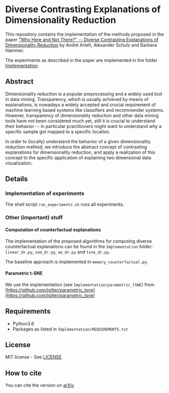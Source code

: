 # Diverse Contrasting Explanations of Dimensionality Reduction

This repository contains the implementation of the methods proposed in the paper ["Why Here and Not There?" -- Diverse Contrasting Explanations of Dimensionality Reduction](paper.pdf) by André Artelt, Alexander Schulz and Barbara Hammer.

The experiments as described in the paper are implemented in the folder [Implementation](Implementation/).

## Abstract

Dimensionality reduction is a popular preprocessing and a widely used tool in data mining. Transparency, which is usually achieved by means of explanations, is nowadays a widely accepted and crucial requirement of machine learning based systems like classifiers and recommender systems. However, transparency of dimensionality reduction and other data mining tools have not been considered much yet, still it is crucial to understand their behavior -- in particular practitioners might want to understand why a specific sample got mapped to a specific location.

In order to (locally) understand the behavior of a given dimensionality reduction method, we introduce the abstract concept of contrasting explanations for dimensionality reduction, and apply a realization of this concept to the specific application of explaining two dimensional data visualization.

## Details
### Implementation of experiments
The shell script `run_experiments.sh` runs all experiments.

### Other (important) stuff
#### Computation of counterfactual explanations

The implementation of the proposed algorithms for computing diverse counterfactual explanations can be found in the `Implementation` folder: `linear_dr.py`, `som_dr.py`, `ae_dr.py` and `tsne_dr.py`.

The baseline approach is implemented in `memory_counterfactual.py`.

#### Parametric t-SNE

We use the implementation (see `Implementation/parametric_tSNE`) from [https://github.com/jsilter/parametric_tsne](https://github.com/jsilter/parametric_tsne)

## Requirements

- Python3.6
- Packages as listed in `Implementation/REQUIREMENTS.txt`

## License

MIT license - See [LICENSE](LICENSE)

## How to cite

You can cite the version on [arXiv](http://arxiv.org/abs/2206.07391)
